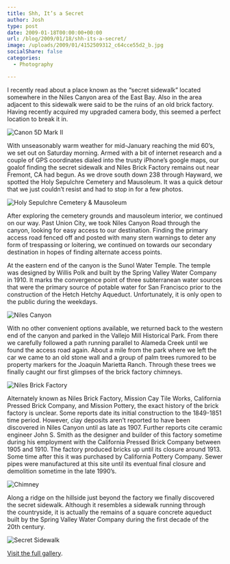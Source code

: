 ```yaml
---
title: Shh, It’s a Secret
author: Josh
type: post
date: 2009-01-18T00:00:00+00:00
url: /blog/2009/01/18/shh-its-a-secret/
image: /uploads/2009/01/4152509312_c64cce55d2_b.jpg
socialShare: false
categories:
  - Photography

---
```


I recently read about a place known as the “secret sidewalk” located somewhere in the Niles Canyon area of the East Bay. Also in the area adjacent to this sidewalk were said to be the ruins of an old brick factory. Having recently acquired my upgraded camera body, this seemed a perfect location to break it in.

![Canon 5D Mark II](http://farm3.static.flickr.com/2502/4161385696_e9ce30fb95.jpg)

With unseasonably warm weather for mid-January reaching the mid 60’s, we set out on Saturday morning. Armed with a bit of internet research and a couple of GPS coordinates dialed into the trusty iPhone’s google maps, our goalof finding the secret sidewalk and Niles Brick Factory remains out near Fremont, CA had begun. As we drove south down 238 through Hayward, we spotted the Holy Sepulchre Cemetery and Mausoleum. It was a quick detour that we just couldn’t resist and had to stop in for a few photos.

![Holy Sepulchre Cemetery & Mausoleum](http://farm3.static.flickr.com/2634/4151679455_576362ae67.jpg)

After exploring the cemetery grounds and mausoleum interior, we continued on our way. Past Union City, we took Niles Canyon Road through the canyon, looking for easy access to our destination. Finding the primary access road fenced off and posted with many stern warnings to deter any form of trespassing or loitering, we continued on towards our secondary destination in hopes of finding alternate access points.

At the eastern end of the canyon is the Sunol Water Temple. The temple was designed by Willis Polk and built by the Spring Valley Water Company in 1910. It marks the convergence point of three subterranean water sources that were the primary source of potable water for San Francisco prior to the construction of the Hetch Hetchy Aqueduct. Unfortunately, it is only open to the public during the weekdays.

![Niles Canyon](http://farm3.static.flickr.com/2563/4152475086_a103816b3f.jpg)

With no other convenient options available, we returned back to the western end of the canyon and parked in the Vallejo Mill Historical Park. From there we carefully followed a path running parallel to Alameda Creek until we found the access road again. About a mile from the park where we left the car we came to an old stone wall and a group of palm trees rumored to be property markers for the Joaquin Marietta Ranch. Through these trees we finally caught our first glimpses of the brick factory chimneys.

![Niles Brick Factory](http://farm3.static.flickr.com/2773/4151716977_353bab52d8.jpg)

Alternately known as Niles Brick Factory, Mission Cay Tile Works, California Pressed Brick Company, and Mission Pottery, the exact history of the brick factory is unclear. Some reports date its initial construction to the 1849-1851 time period. However, clay deposits aren’t reported to have been discovered in Niles Canyon until as late as 1907. Further reports cite ceramic engineer John S. Smith as the designer and builder of this factory sometime during his employment with the California Pressed Brick Company between 1905 and 1910. The factory produced bricks up until its closure around 1913. Some time after this it was purchased by California Pottery Company. Sewer pipes were manufactured at this site until its eventual final closure and demolition sometime in the late 1990’s.

![Chimney](http://farm3.static.flickr.com/2781/4152485056_ebde808232.jpg)

Along a ridge on the hillside just beyond the factory we finally discovered the secret sidewalk. Although it resembles a sidewalk running through the countryside, it is actually the remains of a square concrete aqueduct built by the Spring Valley Water Company during the first decade of the 20th century.

![Secret Sidewalk](http://farm3.static.flickr.com/2541/4151736449_bc5a9a1169.jpg)

[Visit the full gallery][1].

 [1]: http://www.flickr.com/photos/quantumfish/sets/72157622918004162/